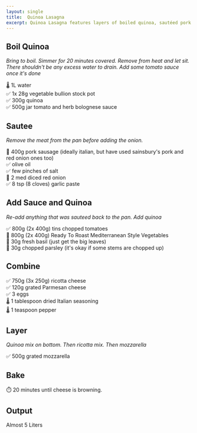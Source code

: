 ```yaml
---
layout: single
title:  Quinoa Lasagna
excerpt: Quinoa Lasagna features layers of boiled quinoa, sautéed pork sausage with onions and garlic, mixed with tomato sauce, ricotta, parmesan, and mozzarella, resulting in a hearty and flavorful dish.
---
```


## Boil Quinoa

*Bring to boil. Simmer for 20 minutes covered. Remove from heat and let sit. There shouldn't be any excess water to drain. Add some tomato sauce once it's done*

🌡️ 1L water  
✅ 1x 28g vegetable bullion stock pot  
✅ 300g quinoa  
✅ 500g jar tomato and herb bolognese sauce  

## Sautee

*Remove the meat from the pan before adding the onion.*

🔪 400g pork sausage (ideally italian, but have used sainsbury's pork and red onion ones too)  
✅ olive oil  
✅ few pinches of salt  
🔪 2 med diced red onion  
✅ 8 tsp (8 cloves) garlic paste

## Add Sauce and Quinoa

*Re-add anything that was sauteed back to the pan. Add quinoa*

✅ 800g (2x 400g) tins chopped tomatoes  
🔪 800g (2x 400g) Ready To Roast Mediterranean Style Vegetables  
🔪 30g fresh basil (just get the big leaves)  
🔪 30g chopped parsley (it's okay if some stems are chopped up)  

## Combine

✅ 750g (3x 250g) ricotta cheese  
✅ 120g grated Parmesan cheese  
✅ 3 eggs  
🌡️ 1 tablespoon dried Italian seasoning    
🌡️ 1 teaspoon pepper

## Layer

*Quinoa mix on bottom. Then ricotta mix. Then mozzarella*

✅ 500g grated mozzarella  

## Bake

⏱️ 20 minutes until cheese is browning.

## Output

Almost 5 Liters
